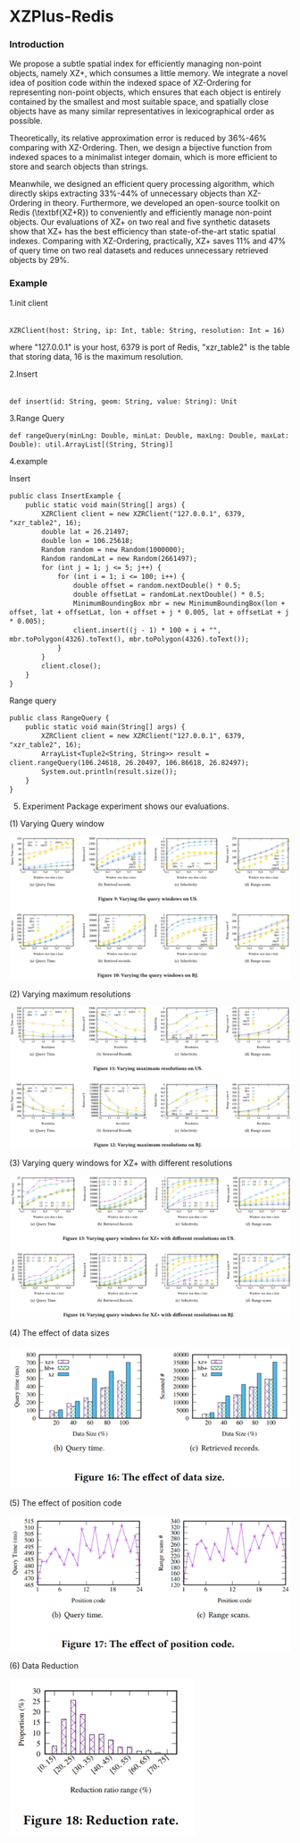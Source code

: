 # XZPlus-Redis

### Introduction
We propose a subtle spatial index for efficiently managing non-point objects, namely XZ+, which consumes a little memory. We integrate a novel idea of position code within the indexed space of XZ-Ordering for representing non-point objects, which ensures that each object is entirely contained by the smallest and most suitable space, and spatially close objects have as many similar representatives in lexicographical order as possible.

Theoretically, its relative approximation error is reduced by 36\%-46\%  comparing with XZ-Ordering. Then, we design a bijective function from indexed spaces to a minimalist integer domain, which is more efficient to store and search objects than strings. 

Meanwhile, we designed an efficient query processing algorithm, which directly skips extracting 33\%-44\% of unnecessary objects than XZ-Ordering in theory. Furthermore, we developed an open-source toolkit on Redis (\textbf{XZ+R}) to conveniently and efficiently manage non-point objects. Our evaluations of XZ+ on two real and five synthetic datasets show that XZ+ has the best efficiency than state-of-the-art static spatial indexes. Comparing with XZ-Ordering, practically, XZ+ saves 11\% and 47\% of query time on two real datasets and reduces unnecessary retrieved objects by 29\%.

### Example
1.init client

<code> 
XZRClient(host: String, ip: Int, table: String, resolution: Int = 16)
</code>

where "127.0.0.1" is your host, 6379 is port of Redis, "xzr_table2" is the table that storing data, 16 is the maximum resolution.

2.Insert

<code> 
def insert(id: String, geom: String, value: String): Unit
</code>

3.Range Query

```
def rangeQuery(minLng: Double, minLat: Double, maxLng: Double, maxLat: Double): util.ArrayList[(String, String)]
```

4.example

Insert

```
public class InsertExample {
    public static void main(String[] args) {
        XZRClient client = new XZRClient("127.0.0.1", 6379, "xzr_table2", 16);
        double lat = 26.21497;
        double lon = 106.25618;
        Random random = new Random(1000000);
        Random randomLat = new Random(2661497);
        for (int j = 1; j <= 5; j++) {
            for (int i = 1; i <= 100; i++) {
                double offset = random.nextDouble() * 0.5;
                double offsetLat = randomLat.nextDouble() * 0.5;
                MinimumBoundingBox mbr = new MinimumBoundingBox(lon + offset, lat + offsetLat, lon + offset + j * 0.005, lat + offsetLat + j * 0.005);
                client.insert((j - 1) * 100 + i + "", mbr.toPolygon(4326).toText(), mbr.toPolygon(4326).toText());
            }
        }
        client.close();
    }
}
```

Range query

```
public class RangeQuery {
    public static void main(String[] args) {
        XZRClient client = new XZRClient("127.0.0.1", 6379, "xzr_table2", 16);
        ArrayList<Tuple2<String, String>> result = client.rangeQuery(106.24618, 26.20497, 106.86618, 26.82497);
        System.out.println(result.size());
    }
}
```

5. Experiment
Package experiment shows our evaluations. 

(1) Varying Query window

![image-20200708175438109](images/image-20200708175438109.png)

(2) Varying maximum resolutions

![image-20200708175521880](images/image-20200708175521880.png)

(3) Varying query windows for XZ+ with different resolutions

![image-20200708175602797](images/image-20200708175602797.png)

(4) The effect of data sizes

![image-20200708175642549](images/image-20200708175642549.png)

(5) The effect of position code

![image-20200708175703859](images/image-20200708175703859.png)

(6) Data Reduction 

![image-20200708175730819](images/image-20200708175730819.png)